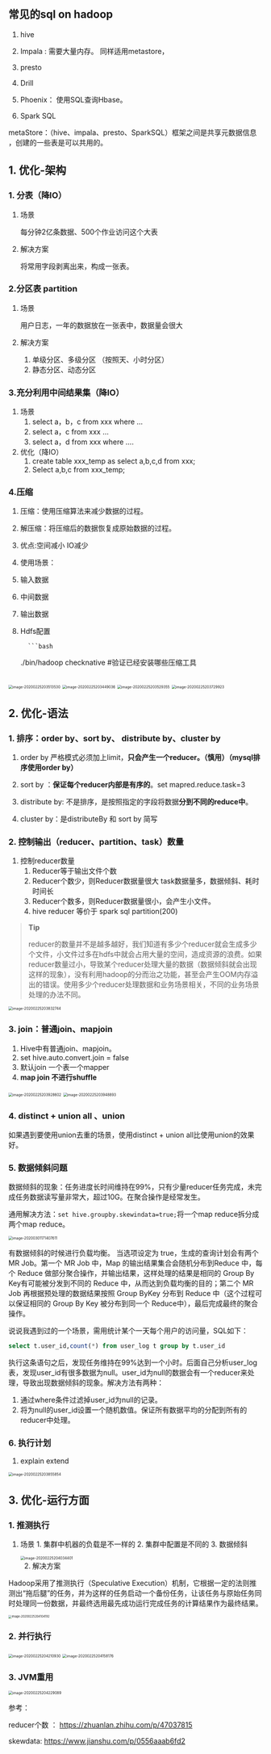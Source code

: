 ## 常见的sql on hadoop

1. hive 

2. Impala : 需要大量内存。 同样适用metastore，

3. presto

4. Drill

5. Phoenix： 使用SQL查询Hbase。

6. Spark SQL

metaStore：（hive、impala、presto、SparkSQL）框架之间是共享元数据信息 ，创建的一些表是可以共用的。



## 1. 优化-架构

### 1. 分表（降IO）
1. 场景

    每分钟2亿条数据、500个作业访问这个大表
 2. 解决方案

    将常用字段剥离出来，构成一张表。
### 2.分区表 partition
1. 场景

   用户日志，一年的数据放在一张表中，数据量会很大

2. 解决方案

   1. 单级分区、多级分区 （按照天、小时分区）
   2. 静态分区、动态分区
###  3.充分利用中间结果集（降IO）
1. 场景
     1. select a，b，c from xxx where  …
     2. select a，c from xxx  …
     3. select a，d from xxx where  ….
2. 优化（降IO）
     1. create table xxx_temp as select a,b,c,d from xxx;
     2. Select a,b,c from xxx_temp;
###  4.压缩
1. 压缩：使用压缩算法来减少数据的过程。

2. 解压缩：将压缩后的数据恢复成原始数据的过程。

3. 优点:空间减小 IO减少

4. 使用场景：
  1. 输入数据
  2. 中间数据
  3. 输出数据
  
5. Hdfs配置
		 
		 ```bash
	./bin/hadoop checknative #验证已经安装哪些压缩工具
	```

<img src="https://tva1.sinaimg.cn/large/0082zybpgy1gc8z8jxd1xj31240ckk06.jpg" alt="image-20200225203513530" style="zoom:50%;" />

<img src="https://tva1.sinaimg.cn/large/0082zybpgy1gc8z8n0ucuj312c0a8jyq.jpg" alt="image-20200225203449036" style="zoom:50%;" />

<img src="https://tva1.sinaimg.cn/large/0082zybpgy1gc8z8pvyzdj312a0botgz.jpg" alt="image-20200225203529355" style="zoom:50%;" />

<img src="https://tva1.sinaimg.cn/large/0082zybpgy1gc8z8spnu7j312a0440x8.jpg" alt="image-20200225203729923" style="zoom:50%;" />



## 2. 优化-语法  

### 1. 排序：order by、sort by、 distribute by、cluster by
  1. order by 严格模式必须加上limit，**只会产生一个reducer。（慎用）（mysql排序使用order by）**

  2. sort by ：**保证每个reducer内部是有序的**。set mapred.reduce.task=3

  3. distribute by: 不是排序，是按照指定的字段将数据**分到不同的reduce中**。

  4. cluster by：是distributeBy 和 sort by 简写

     
### 2. 控制输出（reducer、partition、task）数量
1. 控制reducer数量
   1. Reducer等于输出文件个数 
   2. Reducer个数少，则Reducer数据量很大  task数据量多，数据倾斜、耗时时间长
   3. Reducer个数多，则Reducer数据量很小，会产生小文件。
   4.  hive reducer 等价于 spark sql partition(200)
   
> **Tip**
>
> reducer的数量并不是越多越好，我们知道有多少个reducer就会生成多少个文件，小文件过多在hdfs中就会占用大量的空间，造成资源的浪费。如果reducer数量过小，导致某个reducer处理大量的数据（数据倾斜就会出现这样的现象），没有利用hadoop的分而治之功能，甚至会产生OOM内存溢出的错误。使用多少个reducer处理数据和业务场景相关，不同的业务场景处理的办法不同。

<img src="https://tva1.sinaimg.cn/large/0082zybpgy1gc8z8wktu9j31220fywul.jpg" alt="image-20200225203832744" style="zoom:50%;" />



### 3. join：普通join、mapjoin

1. Hive中有普通join、mapjoin。
2. set hive.auto.convert.join = false
3. 默认join 一个表一个mapper
4. **map join 不进行shuffle** 

<img src="https://tva1.sinaimg.cn/large/0082zybpgy1gc8z92e8l2j30rg0mc0yq.jpg" alt="image-20200225203928602" style="zoom:50%;" />

<img src="https://tva1.sinaimg.cn/large/0082zybpgy1gc8z95pabcj30oy0eodkz.jpg" alt="image-20200225203948893" style="zoom:50%;" />



### 4. distinct + union all 、union

如果遇到要使用union去重的场景，使用distinct + union all比使用union的效果好。



### 5. 数据倾斜问题

数据倾斜的现象：任务进度长时间维持在99%，只有少量reducer任务完成，未完成任务数据读写量非常大，超过10G。在聚合操作是经常发生。

 通用解决方法：``set hive.groupby.skewindata=true;``将一个map reduce拆分成两个map reduce。

<img src="/Users/song/Library/Application Support/typora-user-images/image-20200301171407611.png" alt="image-20200301171407611" style="zoom:50%;" />

有数据倾斜的时候进行负载均衡。
当选项设定为 true，生成的查询计划会有两个 MR Job。第一个 MR Job 中，Map 的输出结果集合会随机分布到Reduce 中，每个 Reduce 做部分聚合操作，并输出结果，这样处理的结果是相同的 Group By Key有可能被分发到不同的 Reduce 中，从而达到负载均衡的目的；第二个 MR Job 再根据预处理的数据结果按照 Group ByKey 分布到 Reduce 中（这个过程可以保证相同的 Group By Key 被分布到同一个 Reduce中），最后完成最终的聚合操作。



说说我遇到过的一个场景，需用统计某个一天每个用户的访问量，SQL如下：

```sql
select t.user_id,count(*) from user_log t group by t.user_id
```

执行这条语句之后，发现任务维持在99%达到一个小时。后面自己分析user_log表，发现user_id有很多数据为null。user_id为null的数据会有一个reducer来处理，导致出现数据倾斜的现象。解决方法有两种：

1. 通过where条件过滤掉user_id为null的记录。
2. 将为null的user_id设置一个随机数值。保证所有数据平均的分配到所有的reducer中处理。



### 6. 执行计划

1. explain extend 

<img src="https://tva1.sinaimg.cn/large/0082zybpgy1gc8z99f7byj312201w40q.jpg" alt="image-20200225203855854" style="zoom:50%;" />





## 3. 优化-运行方面

### 1. 推测执行
   1. 场景 
          1. 集群中机器的负载是不一样的
          2. 集群中配置是不同的
          3. 数据倾斜

         <img src="https://tva1.sinaimg.cn/large/0082zybpgy1gc8z9c7zpqj30se0aead2.jpg" alt="image-20200225204034401" style="zoom:50%;" />

        2. 解决方案

   Hadoop采用了推测执行（Speculative Execution）机制，它根据一定的法则推测出“拖后腿”的任务，并为这样的任务启动一个备份任务，让该任务与原始任务同时处理同一份数据，并最终选用最先成功运行完成任务的计算结果作为最终结果。

<img src="https://tva1.sinaimg.cn/large/0082zybpgy1gc8xj29b10j311009wjxb.jpg" alt="image-20200225204104192" style="zoom: 40%;" />



### 2. 并行执行

<img src="https://tva1.sinaimg.cn/large/0082zybpgy1gc8z9gwscwj30sa0460td.jpg" alt="image-20200225204210930" style="zoom:50%;" />

<img src="https://tva1.sinaimg.cn/large/0082zybpgy1gc8z9jvkvgj311y08aqa0.jpg" alt="image-20200225204158176" style="zoom: 50%;" />



### 3. JVM重用

<img src="https://tva1.sinaimg.cn/large/0082zybpgy1gc8z9n3n1nj30tq0aan0k.jpg" alt="image-20200225204229089" style="zoom:50%;" />



参考：

reducer个数 ： https://zhuanlan.zhihu.com/p/47037815 

skewdata: https://www.jianshu.com/p/0556aaab6fd2